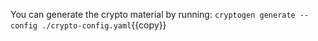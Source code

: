 You can generate the crypto material by running:
`cryptogen generate --config ./crypto-config.yaml`{{copy}}